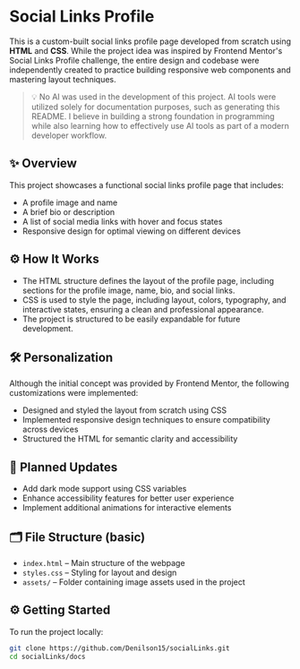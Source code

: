 # Social Links Profile

This is a custom-built social links profile page developed from scratch using **HTML** and **CSS**. While the project idea was inspired by Frontend Mentor's Social Links Profile challenge, the entire design and codebase were independently created to practice building responsive web components and mastering layout techniques.

> 💡 No AI was used in the development of this project. AI tools were utilized solely for documentation purposes, such as generating this README. I believe in building a strong foundation in programming while also learning how to effectively use AI tools as part of a modern developer workflow.

## ✨ Overview

This project showcases a functional social links profile page that includes:

- A profile image and name
- A brief bio or description
- A list of social media links with hover and focus states
- Responsive design for optimal viewing on different devices

## ⚙️ How It Works

- The HTML structure defines the layout of the profile page, including sections for the profile image, name, bio, and social links.
- CSS is used to style the page, including layout, colors, typography, and interactive states, ensuring a clean and professional appearance.
- The project is structured to be easily expandable for future development.

## 🛠️ Personalization

Although the initial concept was provided by Frontend Mentor, the following customizations were implemented:

- Designed and styled the layout from scratch using CSS
- Implemented responsive design techniques to ensure compatibility across devices
- Structured the HTML for semantic clarity and accessibility

## 🚧 Planned Updates

- Add dark mode support using CSS variables
- Enhance accessibility features for better user experience
- Implement additional animations for interactive elements

## 🗂️ File Structure (basic)

- `index.html` – Main structure of the webpage
- `styles.css` – Styling for layout and design
- `assets/` – Folder containing image assets used in the project

## ⚙️ Getting Started

To run the project locally:

```bash
git clone https://github.com/Denilson15/socialLinks.git
cd socialLinks/docs
